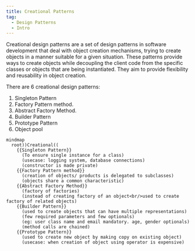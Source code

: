 ```yaml
---
title: Creational Patterns
tag:
  - Design Patterns
  - Intro
---
```


Creational design patterns are a set of design patterns in software development that deal with object creation mechanisms, trying to create objects in a manner suitable for a given situation. These patterns provide ways to create objects while decoupling the client code from the specific classes or objects that are being instantiated. They aim to provide flexibility and reusability in object creation.

There are 6 creational design patterns:

1. Singleton Pattern
2. Factory Pattern method.
3. Abstract Factory Method.
4. Builder Pattern
5. Prototype Pattern
6. Object pool

```mermaid
mindmap
  root))Creational((
    {{Singleton Pattern}}
      (To ensure single instance for a class)
      (usecase: logging system, database connections)
      (constructor is made private)
    {{Factory Pattern method}}
      (creation of objects/ products is delegated to subclasses)
      (objects share a common characteristic)
    {{Abstract Factory Method}}
      (factory of factories)
      (instead of creating factory of an object<br/>used to create factory of related objects)
    {{Builder Pattern}}
      (used to create objects that can have multiple representations)
      (few required parameters and few optionals)
      (eg: user class name and email mandatory. age, gender optionals)
      (method calls are chained)
    {{Prototype Pattern}}
      (used to create new object by making copy on existing object)
      (usecase: when creation of object using operator is expensive)
```
